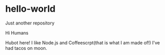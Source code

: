 # hello-world
Just another repository

Hi Humans

Hubot here! I like Node.js and Coffeescrpt(that is what I am made of!)
I've had tacos on moon.

